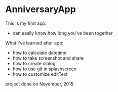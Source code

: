# AnniversaryApp
 
 This is my first app.
 
- can easily know how long you've been together

What I've learned after app:
- how to calculate datetime
- how to take screenshot and share
- how to create dialog
- how to use gif in splashscreen
- how to customize editText

project done on November, 2015

